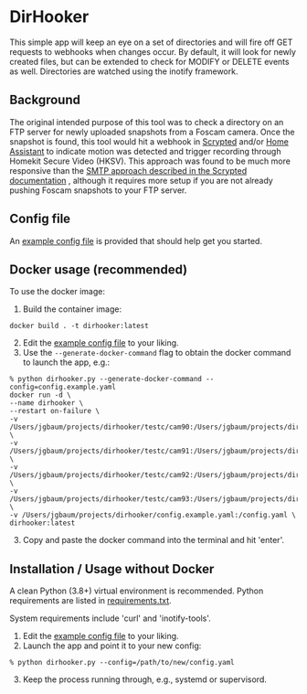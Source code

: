 # DirHooker

This simple app will keep an eye on a set of directories and will fire off
GET requests to webhooks when changes occur.  By default, it will look for
newly created files, but can be extended to check for MODIFY or DELETE events
as well.  Directories are watched using the inotify framework.

## Background

The original intended purpose of this tool was to check a directory on an
FTP server for newly uploaded snapshots from a Foscam camera.  Once the snapshot
is found, this tool would hit a webhook in [Scrypted](https://github.com/koush/scrypted)
and/or [Home Assistant](https://github.com/home-assistant/home-assistant.io)
to indicate motion was detected and trigger recording through Homekit Secure
Video (HKSV).  This approach was found to be much more responsive than the
[SMTP approach described in the Scrypted documentation](https://docs.scrypted.app/dummy-detection.html)
, although it requires more setup if you are not already pushing Foscam snapshots
to your FTP server.

## Config file

An [example config file](config.example.yaml) is provided that should help get
you started.

## Docker usage (recommended)

To use the docker image:

1. Build the container image:
```
docker build . -t dirhooker:latest
```
2. Edit the [example config file](config.example.yaml) to your liking.
3. Use the ```--generate-docker-command``` flag to obtain the docker command to launch the app, e.g.:
```
% python dirhooker.py --generate-docker-command --config=config.example.yaml
docker run -d \
--name dirhooker \
--restart on-failure \
-v /Users/jgbaum/projects/dirhooker/testc/cam90:/Users/jgbaum/projects/dirhooker/testc/cam90 \
-v /Users/jgbaum/projects/dirhooker/testc/cam91:/Users/jgbaum/projects/dirhooker/testc/cam91 \
-v /Users/jgbaum/projects/dirhooker/testc/cam92:/Users/jgbaum/projects/dirhooker/testc/cam92 \
-v /Users/jgbaum/projects/dirhooker/testc/cam93:/Users/jgbaum/projects/dirhooker/testc/cam93 \
-v /Users/jgbaum/projects/dirhooker/config.example.yaml:/config.yaml \
dirhooker:latest
```
3. Copy and paste the docker command into the terminal and hit 'enter'.


## Installation / Usage without Docker

A clean Python (3.8+) virtual environment is recommended.  Python requirements are listed
in [requirements.txt](requirements.txt).

System requirements include 'curl' and 'inotify-tools'.

1. Edit the [example config file](config.example.yaml) to your liking.
2. Launch the app and point it to your new config:
```
% python dirhooker.py --config=/path/to/new/config.yaml 
```
3. Keep the process running through, e.g., systemd or supervisord.